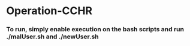 # Operation-CCHR
### To run, simply enable execution on the bash scripts and run ./malUser.sh and ./newUser.sh
